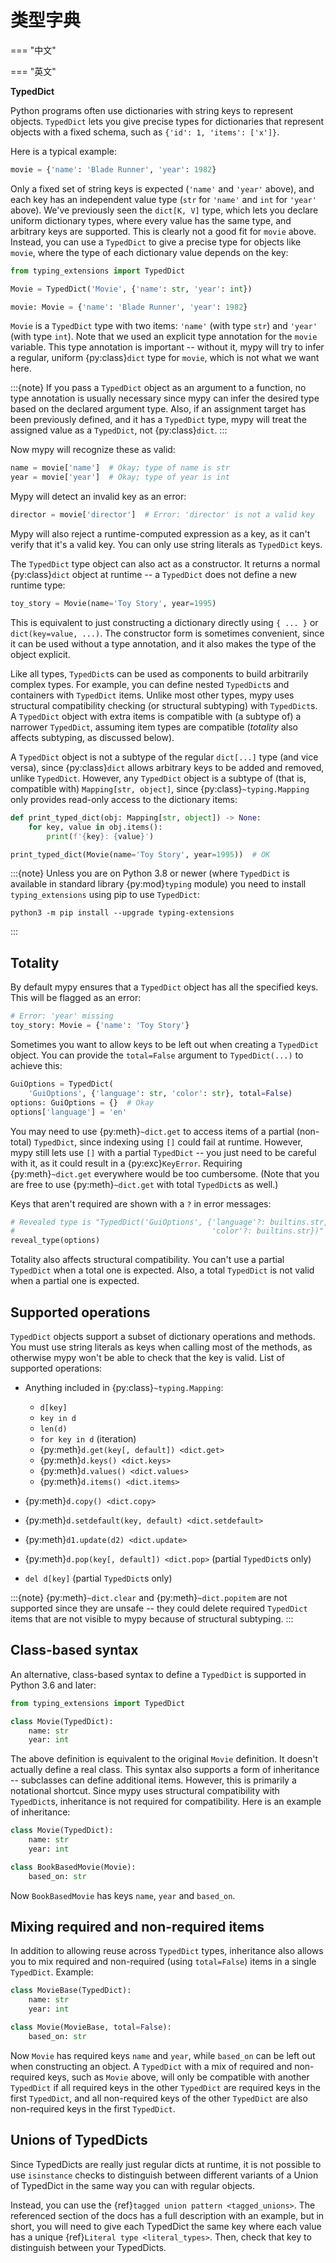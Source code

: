 # 类型字典

=== "中文"

=== "英文"

**TypedDict**

Python programs often use dictionaries with string keys to represent objects.
`TypedDict` lets you give precise types for dictionaries that represent
objects with a fixed schema, such as `{'id': 1, 'items': ['x']}`.

Here is a typical example:

```python
movie = {'name': 'Blade Runner', 'year': 1982}
```

Only a fixed set of string keys is expected (`'name'` and
`'year'` above), and each key has an independent value type (`str`
for `'name'` and `int` for `'year'` above). We've previously
seen the `dict[K, V]` type, which lets you declare uniform
dictionary types, where every value has the same type, and arbitrary keys
are supported. This is clearly not a good fit for
`movie` above. Instead, you can use a `TypedDict` to give a precise
type for objects like `movie`, where the type of each
dictionary value depends on the key:

```python
from typing_extensions import TypedDict

Movie = TypedDict('Movie', {'name': str, 'year': int})

movie: Movie = {'name': 'Blade Runner', 'year': 1982}
```

`Movie` is a `TypedDict` type with two items: `'name'` (with type `str`)
and `'year'` (with type `int`). Note that we used an explicit type
annotation for the `movie` variable. This type annotation is
important -- without it, mypy will try to infer a regular, uniform
{py:class}`dict` type for `movie`, which is not what we want here.

:::{note}
If you pass a `TypedDict` object as an argument to a function, no
type annotation is usually necessary since mypy can infer the
desired type based on the declared argument type. Also, if an
assignment target has been previously defined, and it has a
`TypedDict` type, mypy will treat the assigned value as a `TypedDict`,
not {py:class}`dict`.
:::

Now mypy will recognize these as valid:

```python
name = movie['name']  # Okay; type of name is str
year = movie['year']  # Okay; type of year is int
```

Mypy will detect an invalid key as an error:

```python
director = movie['director']  # Error: 'director' is not a valid key
```

Mypy will also reject a runtime-computed expression as a key, as
it can't verify that it's a valid key. You can only use string
literals as `TypedDict` keys.

The `TypedDict` type object can also act as a constructor. It
returns a normal {py:class}`dict` object at runtime -- a `TypedDict` does
not define a new runtime type:

```python
toy_story = Movie(name='Toy Story', year=1995)
```

This is equivalent to just constructing a dictionary directly using
`{ ... }` or `dict(key=value, ...)`. The constructor form is
sometimes convenient, since it can be used without a type annotation,
and it also makes the type of the object explicit.

Like all types, `TypedDict`s can be used as components to build
arbitrarily complex types. For example, you can define nested
`TypedDict`s and containers with `TypedDict` items.
Unlike most other types, mypy uses structural compatibility checking
(or structural subtyping) with `TypedDict`s. A `TypedDict` object with
extra items is compatible with (a subtype of) a narrower
`TypedDict`, assuming item types are compatible (*totality* also affects
subtyping, as discussed below).

A `TypedDict` object is not a subtype of the regular `dict[...]`
type (and vice versa), since {py:class}`dict` allows arbitrary keys to be
added and removed, unlike `TypedDict`. However, any `TypedDict` object is
a subtype of (that is, compatible with) `Mapping[str, object]`, since
{py:class}`~typing.Mapping` only provides read-only access to the dictionary items:

```python
def print_typed_dict(obj: Mapping[str, object]) -> None:
    for key, value in obj.items():
        print(f'{key}: {value}')

print_typed_dict(Movie(name='Toy Story', year=1995))  # OK
```

:::{note}
Unless you are on Python 3.8 or newer (where `TypedDict` is available in
standard library {py:mod}`typing` module) you need to install `typing_extensions`
using pip to use `TypedDict`:

```text
python3 -m pip install --upgrade typing-extensions
```

:::

## Totality

By default mypy ensures that a `TypedDict` object has all the specified
keys. This will be flagged as an error:

```python
# Error: 'year' missing
toy_story: Movie = {'name': 'Toy Story'}
```

Sometimes you want to allow keys to be left out when creating a
`TypedDict` object. You can provide the `total=False` argument to
`TypedDict(...)` to achieve this:

```python
GuiOptions = TypedDict(
    'GuiOptions', {'language': str, 'color': str}, total=False)
options: GuiOptions = {}  # Okay
options['language'] = 'en'
```

You may need to use {py:meth}`~dict.get` to access items of a partial (non-total)
`TypedDict`, since indexing using `[]` could fail at runtime.
However, mypy still lets use `[]` with a partial `TypedDict` -- you
just need to be careful with it, as it could result in a {py:exc}`KeyError`.
Requiring {py:meth}`~dict.get` everywhere would be too cumbersome. (Note that you
are free to use {py:meth}`~dict.get` with total `TypedDict`s as well.)

Keys that aren't required are shown with a `?` in error messages:

```python
# Revealed type is "TypedDict('GuiOptions', {'language'?: builtins.str,
#                                            'color'?: builtins.str})"
reveal_type(options)
```

Totality also affects structural compatibility. You can't use a partial
`TypedDict` when a total one is expected. Also, a total `TypedDict` is not
valid when a partial one is expected.

## Supported operations

`TypedDict` objects support a subset of dictionary operations and methods.
You must use string literals as keys when calling most of the methods,
as otherwise mypy won't be able to check that the key is valid. List
of supported operations:

- Anything included in {py:class}`~typing.Mapping`:

  - `d[key]`
  - `key in d`
  - `len(d)`
  - `for key in d` (iteration)
  - {py:meth}`d.get(key[, default]) <dict.get>`
  - {py:meth}`d.keys() <dict.keys>`
  - {py:meth}`d.values() <dict.values>`
  - {py:meth}`d.items() <dict.items>`

- {py:meth}`d.copy() <dict.copy>`

- {py:meth}`d.setdefault(key, default) <dict.setdefault>`

- {py:meth}`d1.update(d2) <dict.update>`

- {py:meth}`d.pop(key[, default]) <dict.pop>` (partial `TypedDict`s only)

- `del d[key]` (partial `TypedDict`s only)

:::{note}
{py:meth}`~dict.clear` and {py:meth}`~dict.popitem` are not supported since they are unsafe
-- they could delete required `TypedDict` items that are not visible to
mypy because of structural subtyping.
:::

## Class-based syntax

An alternative, class-based syntax to define a `TypedDict` is supported
in Python 3.6 and later:

```python
from typing_extensions import TypedDict

class Movie(TypedDict):
    name: str
    year: int
```

The above definition is equivalent to the original `Movie`
definition. It doesn't actually define a real class. This syntax also
supports a form of inheritance -- subclasses can define additional
items. However, this is primarily a notational shortcut. Since mypy
uses structural compatibility with `TypedDict`s, inheritance is not
required for compatibility. Here is an example of inheritance:

```python
class Movie(TypedDict):
    name: str
    year: int

class BookBasedMovie(Movie):
    based_on: str
```

Now `BookBasedMovie` has keys `name`, `year` and `based_on`.

## Mixing required and non-required items

In addition to allowing reuse across `TypedDict` types, inheritance also allows
you to mix required and non-required (using `total=False`) items
in a single `TypedDict`. Example:

```python
class MovieBase(TypedDict):
    name: str
    year: int

class Movie(MovieBase, total=False):
    based_on: str
```

Now `Movie` has required keys `name` and `year`, while `based_on`
can be left out when constructing an object. A `TypedDict` with a mix of required
and non-required keys, such as `Movie` above, will only be compatible with
another `TypedDict` if all required keys in the other `TypedDict` are required keys in the
first `TypedDict`, and all non-required keys of the other `TypedDict` are also non-required keys
in the first `TypedDict`.

## Unions of TypedDicts

Since TypedDicts are really just regular dicts at runtime, it is not possible to
use `isinstance` checks to distinguish between different variants of a Union of
TypedDict in the same way you can with regular objects.

Instead, you can use the {ref}`tagged union pattern <tagged_unions>`. The referenced
section of the docs has a full description with an example, but in short, you will
need to give each TypedDict the same key where each value has a unique
{ref}`Literal type <literal_types>`. Then, check that key to distinguish
between your TypedDicts.

